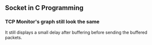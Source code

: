 ## Socket in C Programming


### TCP Monitor's graph still look the same
It still displays a small delay after buffering before sending the buffered packets.
